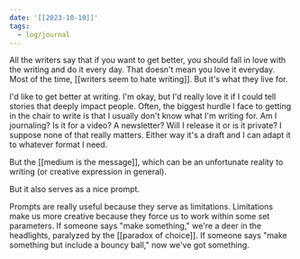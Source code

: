 ```yaml
---
date: '[[2023-10-10]]'
tags:
  - log/journal
---
```


All the writers say that if you want to get better, you should fall in love with the writing and do it every day. That doesn't mean you love it everyday. Most of the time, [[writers seem to hate writing]]. But it's what they live for. 

I'd like to get better at writing. I'm okay, but I'd really love it if I could tell stories that deeply impact people. Often, the biggest hurdle I face to getting in the chair to write is that I usually don't know what I'm writing for. Am I journaling? Is it for a video? A newsletter? Will I release it or is it private? I suppose none of that really matters. Either way it's a draft and I can adapt it to whatever format I need.

But the [[medium is the message]], which can be an unfortunate reality to writing (or creative expression in general). 

But it also serves as a nice prompt. 

Prompts are really useful because they serve as limitations. Limitations make us more creative because they force us to work within some set parameters. If someone says "make something," we're a deer in the headlights, paralyzed by the [[paradox of choice]]. If someone says "make something but include a bouncy ball," now we've got something.